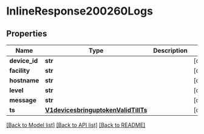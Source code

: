# InlineResponse200260Logs

## Properties
Name | Type | Description | Notes
------------ | ------------- | ------------- | -------------
**device_id** | **str** |  | [optional] 
**facility** | **str** |  | [optional] 
**hostname** | **str** |  | [optional] 
**level** | **str** |  | [optional] 
**message** | **str** |  | [optional] 
**ts** | [**V1devicesbringuptokenValidTillTs**](V1devicesbringuptokenValidTillTs.md) |  | [optional] 

[[Back to Model list]](../README.md#documentation-for-models) [[Back to API list]](../README.md#documentation-for-api-endpoints) [[Back to README]](../README.md)

